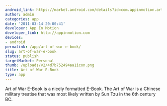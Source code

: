 ```yaml
---
android_link: https://market.android.com/details?id=com.appinmotion.artofwar&feature=search_result
author: admin
categories: app
date: '2011-03-14 20:00:41'
developer: App In Motion
developer_link: http://appinmotion.com
devices: 
- android
permalink: /app/art-of-war-e-book/
slug: art-of-war-e-book
status: publish
targetMarket: Personal
thumb: /uploads/v2/4d7b752494aa1icon.png
title: Art of War E-Book
type: app
---
```


Art of War E-Book is a nicely formatted E-Book. The Art of War is a Chinese military treatise that was most likely written by Sun Tzu in the 6th century BC.